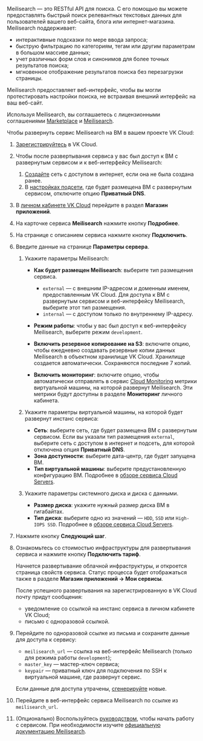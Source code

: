 Meilisearch — это RESTful API для поиска. С его помощью вы можете предоставлять быстрый поиск релевантных текстовых данных для пользователей вашего веб-сайта, блога или интернет-магазина. Meilisearch поддерживает:

- интерактивные подсказки по мере ввода запроса;
- быструю фильтрацию по категориям, тегам или другим параметрам в большом массиве данных;
- учет различных форм слов и синонимов для более точных результатов поиска;
- мгновенное отображение результатов поиска без перезагрузки страницы.

Meilisearch предоставляет веб-интерфейс, чтобы вы могли протестировать настройки поиска, не встраивая внешний интерфейс на ваш веб-сайт.

Используя Meilisearch, вы соглашаетесь с лицензионными соглашениями [Marketplace](/ru/intro/start/legal/marketplace) и [Meilisearch](https://www.meilisearch.com/terms-of-use).

Чтобы развернуть сервис Meilisearch на ВМ в вашем проекте VK Cloud:

1. [Зарегистрируйтесь](/ru/intro/start/account-registration) в VK Cloud.
1. Чтобы после развертывания сервиса у вас был доступ к ВМ с развернутым сервисом и к веб-интерфейсу Meilisearch:

    1. [Создайте](/ru/networks/vnet/service-management/net#sozdanie_seti) сеть с доступом в интернет, если она не была создана ранее.
    1. В [настройках подсети](/ru/networks/vnet/service-management/net#redaktirovanie_podseti), где будет размещена ВМ с развернутым сервисом, отключите опцию **Приватный DNS**.

1. В [личном кабинете VK Cloud](https://msk.cloud.vk.com/app/) перейдите в раздел **Магазин приложений**.
1. На карточке сервиса **Meilisearch** нажмите кнопку **Подробнее**.
1. На странице с описанием сервиса нажмите кнопку **Подключить**.
1. Введите данные на странице **Параметры сервера**.
    1. Укажите параметры Meilisearch:

        - **Как будет размещен Meilisearch**: выберите тип размещения сервиса.

            - `external` — с внешним IP-адресом и доменным именем, предоставленным VK Cloud. Для доступа к ВМ с развернутым сервисом и веб-интерфейсу Meilisearch, выберите этот тип размещения.
            - `internal` — с доступом только по внутреннему IP-адресу.

        - **Режим работы**: чтобы у вас был доступ к веб-интерфейсу Meilisearch, выберите режим `development`.

        - **Включить резервное копирование на S3**: включите опцию, чтобы ежедневно создавать резервные копии данных Meilisearch в объектном хранилище VK Cloud. Хранилище создается автоматически. Сохраняются последние 7 копий.

        - **Включить мониторинг**: включите опцию, чтобы автоматически отправлять в сервис [Cloud Monitoring](/ru/monitoring-services/monitoring) метрики виртуальной машины, на которой развернут Meilisearch. Эти метрики будут доступны в разделе **Мониторинг** личного кабинета.

    1. Укажите параметры виртуальной машины, на которой будет развернут инстанс сервиса:

        - **Сеть**: выберите сеть, где будет размещена ВМ с развернутым сервисом. Если вы указали тип размещения `external`, выберите сеть с доступом в интернет и подсеть, для которой отключена опция **Приватный DNS**.
        - **Зона доступности**: выберите дата-центр, где будет запущена ВМ.
        - **Тип виртуальной машины**: выберите предустановленную конфигурацию ВМ. Подробнее в [обзоре сервиса Cloud Servers](/ru/computing/iaas/concepts/about#flavors).

    1. Укажите параметры системного диска и диска с данными.

        - **Размер диска**: укажите нужный размер диска ВМ в гигабайтах.
        - **Тип диска**: выберите одно из значений — `HDD`, `SSD` или `High-IOPS SSD`. Подробнее в [обзоре сервиса Cloud Servers](/ru/computing/iaas/concepts/about#diski).

1. Нажмите кнопку **Следующий шаг**.
1. Ознакомьтесь со стоимостью инфраструктуры для развертывания сервиса и нажмите кнопку **Подключить тариф**.

    Начнется развертывание облачной инфраструктуры, и откроется страница свойств сервиса. Статус процесса будет отображаться также в разделе **Магазин приложений → Мои сервисы**.

    После успешного развертывания на зарегистрированную в VK Cloud почту придут сообщения:

    - уведомление со ссылкой на инстанс сервиса в личном кабинете VK Cloud;
    - письмо с одноразовой ссылкой.

1. Перейдите по одноразовой ссылке из письма и сохраните данные для доступа к сервису:

    - `meilisearch_url` — ссылка на веб-интерфейс Meilisearch (только для режима работы `development`);
    - `master_key` — мастер-ключ сервиса;
    - `keypair` — приватный ключ для подключения по SSH к виртуальной машине, где развернут сервис.

   <info>

   Если данные для доступа утрачены, [сгенерируйте](../../service-management/pr-instance-manage#update_access) новые.

   </info>

1. Перейдите в веб-интерфейс сервиса Meilisearch по ссылке из `meilisearch_url`.
1. (Опционально) Воспользуйтесь [руководством](https://www.meilisearch.com/docs/learn/self_hosted/getting_started_with_self_hosted_meilisearch#add-documents), чтобы начать работу с сервисом. При необходимости изучите [официальную документацию Meilisearch](https://www.meilisearch.com/docs).
